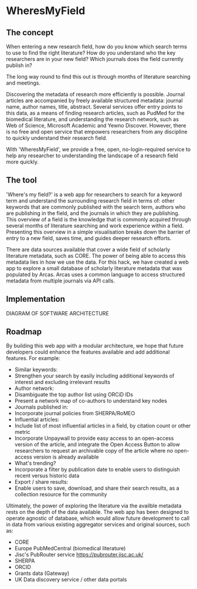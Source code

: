 # WheresMyField

## The concept

When entering a new research field, how do you know which search terms to use to find the right literature? How do you understand who the key researchers are in your new field? Which journals does the field currently publish in?

The long way round to find this out is through months of literature searching and meetings.

Discovering the metadata of research more efficiently is possible. Journal articles are accompanied by freely available structured metadata: journal name, author names, title, abstract. Several services offer entry points to this data, as a means of finding research articles, such as PudMed for the biomedical literature, and understanding the research network, such as Web of Science, Microsoft Academic and Yewno Discover. However, there is no free and open service that empowers researchers from any discipline to quickly understand their research field.

With 'WheresMyField', we provide a free, open, no-login-required service to help any researcher to understanding the landscape of a research field more quickly. 

## The tool

'Where's my field?' is a web app for researchers to search for a keyword term and understand the surrounding research field in terms of: other keywords that are commonly published with the search term, authors who are publishing in the field, and the journals in which they are publishing. This overview of a field is the knowledge that is commonly acquired through several months of literature searching and work experience within a field. Presenting this overview in a simple visualisation breaks down the barrier of entry to a new field, saves time, and guides deeper research efforts.

There are data sources available that cover a wide field of scholarly literature metadata, such as CORE. The power of being able to access this metadata lies in how we use the data. For this hack, we have created a web app to explore a small database of scholarly literature metadata that was populated by Arcas. Arcas uses a common language to access structured metadata from multiple journals via API calls. 

## Implementation

DIAGRAM OF SOFTWARE ARCHITECTURE

## Roadmap

By building this web app with a modular architecture, we hope that future developers could enhance the features available and add additional features. For example:
* Similar keywords:
 * Strengthen your search by easily including additional keywords of interest and excluding irrelevant results
* Author network:
 * Disambiguate the top author list using ORCiD IDs
 * Present a network map of co-authors to understand key nodes
* Journals published in:
 * Incorporate journal policies from SHERPA/RoMEO
* Influential articles:
 * Include list of most influential articles in a field, by citation count or other metric
 * Incorporate Unpaywall to provide easy access to an open-access version of the article, and integrate the Open Access Button to allow researchers to request an archivable copy of the article where no open-access version is already available
* What's trending?
 * Incorporate a filter by publication date to enable users to distinguish recent versus historic data
* Export / share results:
 * Enable users to save, download, and share their search results, as a collection resource for the community

Ultimately, the power of exploring the literature via the availble metadata rests on the depth of the data available. The web app has been designed to operate agnostic of database, which would allow future development to call in data from various existing aggregator services and original sources, such as:
* CORE 
* Europe PubMedCentral (biomedical literature)
* Jisc's PubRouter service https://pubrouter.jisc.ac.uk/
* SHERPA 
* ORCID
* Grants data (Gateway)
* UK Data discovery service / other data portals

